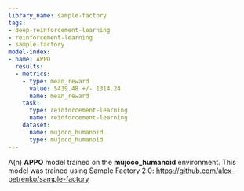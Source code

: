 ```yaml
---
library_name: sample-factory
tags:
- deep-reinforcement-learning
- reinforcement-learning
- sample-factory
model-index:
- name: APPO
  results:
  - metrics:
    - type: mean_reward
      value: 5439.48 +/- 1314.24
      name: mean_reward
    task:
      type: reinforcement-learning
      name: reinforcement-learning
    dataset:
      name: mujoco_humanoid
      type: mujoco_humanoid
---
```


A(n) **APPO** model trained on the **mujoco_humanoid** environment.
This model was trained using Sample Factory 2.0: https://github.com/alex-petrenko/sample-factory
    